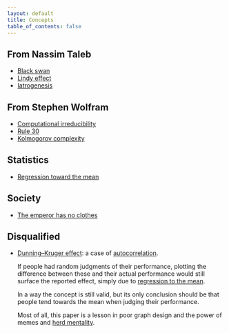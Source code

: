 ```yaml
---
layout: default
title: Concepts
table_of_contents: false
---
```


## From Nassim Taleb

- [Black swan](https://en.wikipedia.org/wiki/Black_swan_theory)
- [Lindy effect](https://en.wikipedia.org/wiki/Lindy_effect)
- [Iatrogenesis](https://en.wikipedia.org/wiki/Iatrogenesis)

## From Stephen Wolfram

- [Computational irreducibility](https://en.wikipedia.org/wiki/Computational_irreducibility)
- [Rule 30](https://en.wikipedia.org/wiki/Rule_30)
- [Kolmogorov complexity](https://en.wikipedia.org/wiki/Kolmogorov_complexity)

## Statistics

- [Regression toward the mean](https://en.wikipedia.org/wiki/Regression_toward_the_mean)

## Society

- [The emperor has no clothes](https://en.wikipedia.org/wiki/The_Emperor%27s_New_Clothes)

## Disqualified

- [Dunning–Kruger effect](https://en.wikipedia.org/wiki/Dunning–Kruger_effect): a case of [autocorrelation](https://economicsfromthetopdown.com/2022/04/08/the-dunning-kruger-effect-is-autocorrelation/).

  If people had random judgments of their performance, plotting the difference between these and their actual performance would still surface the reported effect, simply due to [regression to the mean](https://en.wikipedia.org/wiki/Regression_toward_the_mean).

  In a way the concept is still valid, but its only conclusion should be that people tend towards the mean when judging their performance.

  Most of all, this paper is a lesson in poor graph design and the power of memes and [herd mentality](https://en.wikipedia.org/wiki/Herd_mentality).

